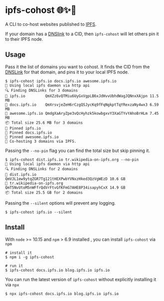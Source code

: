 # ipfs-cohost 🌐✨🤝

A CLI to co-host websites published to [IPFS].

If your domain has a [DNSlink] to a CID, then `ipfs-cohost` will let others pin it to their IPFS node.

## Usage

Pass it the list of domains you want to cohost. It finds the CID from the [DNSLink] for that domain, and pins it to your local IPFS node.

```console
$ ipfs-cohost ipfs.io docs.ipfs.io awesome.ipfs.io
🔌 Using local ipfs daemon via http api
🔍 Finding DNSLinks for 3 domains
🔗 ipfs.io         QmXZz6vQTMiu6UyGxVgpLB6xJdHvvUbhdWagJQNnxXAjpn 11.5 MB
🔗 docs.ipfs.io    QmXrsvjeZeH6rCzgQSJycKq9fFqNgkptTqYRexzaNy4wx3 6.59 MB
🔗 awesome.ipfs.io QmdgXaAryZpe3vQcHyhzk5kowbgxvY3XaGTYvYAhoBrHLm 7.45 MB
📦 Total size 25.6 MB for 3 domains
📍 Pinned ipfs.io
📍 Pinned docs.ipfs.io
📍 Pinned awesome.ipfs.io
🤝 Co-hosting 3 domains via IPFS.
```

Passing the `--no-pin` flag you can find the total size but skip pinning it.

```console
$ ipfs-cohost dist.ipfs.io tr.wikipedia-on-ipfs.org --no-pin
🔌 Using local ipfs daemon via http api
🔍 Finding DNSLinks for 2 domains
🔗 dist.ipfs.io             QmVJL1ew9ytqZGR7Tg121tHEXPwbYVNxzHked3QzVgWEzD 10.6 GB
🔗 tr.wikipedia-on-ipfs.org QmT5NvUtoM5nWFfrQdVrFtvGfKFmG7AHE8P34isapyhCxX 14.9 GB
📦 Total size 25.5 GB for 2 domains
```

Passing the `--silent` options will prevent any logging.

```console
$ ipfs-cohost ipfs.io --silent
```

## Install

With `node` >= 10.15 and `npm` > 6.9 installed , you can install `ipfs-cohost` via `npm`

```console
# install it
$ npm i -g ipfs-cohost

# run it
$ ipfs-cohost docs.ipfs.io blog.ipfs.io ipfs.io
```

You can run the latest version of `ipfs-cohost` without explicitly installing it via `npx`

```console
$ npx ipfs-cohost docs.ipfs.io blog.ipfs.io ipfs.io
```


[IPFS]: https://ipfs.io
[DNSLink]: https://dnslink.io
